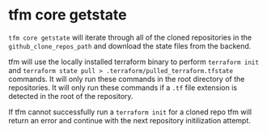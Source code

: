 # tfm core getstate

`tfm core getstate` will iterate through all of the cloned repositories in the `github_clone_repos_path` and download the state files from the backend. 

tfm will use the locally installed terraform binary to perform `terraform init` and `terraform state pull > .terraform/pulled_terraform.tfstate` commands. It will only run these commands in the root directory of the repositories. It will only run these commands if a `.tf` file extension is detected in the root of the repository.

If tfm cannot successfully run a `terraform init` for a cloned repo tfm will return an error and continue with the next repository initilization attempt.